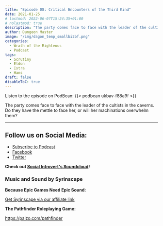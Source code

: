 ```yaml
---
title: "Episode 08: Critical Encounters of the Third Kind"
date: 2021-01-25
# lastmod: 2022-06-07T15:24:35+01:00
# nolastmod: true
description: "The party comes face to face with the leader of the cultists in the caverns. Do they have the mettle to face her, or will her machinations overwhelm them? "
author: Dungeon Master
image: "/img/dagon_temp_smallbi2bf.png"
categories:
  - Wrath of the Righteous
  - Podcast
tags:
  - Scrutiny
  - Eldon
  - Istra
  - Hans
draft: false
disableToC: true
---
```


Listen to the episode on PodBean:
{{< podbean ukbav-f88a9f >}}

The party comes face to face with the leader of the cultists in the caverns. Do they have the mettle to face her, or will her machinations overwhelm them? 

--------------------------
## Follow us on Social Media: 
- [Subscribe to Podcast](https://feed.podbean.com/dragonsnotincluded/feed.xml)
- [Facebook](https://www.facebook.com/Dragons-Not-Included-Podcast-103097024812637)
- [Twitter](https://twitter.com/PodcastDragons)

**Check out [Social Introvert's Soundcloud]!**

### Music and Sound by Syrinscape

**Because Epic Games Need Epic Sound:**

[Get Syrinscape via our affiliate link]

**The Pathfinder Roleplaying Game:**

https://paizo.com/pathfinder

[Social Introvert's Soundcloud]: https://soundcloud.com/user-520878457
[Get Syrinscape via our affiliate link]: https://syrinscape.com/attributions/?id=527&id=17&id=1087
